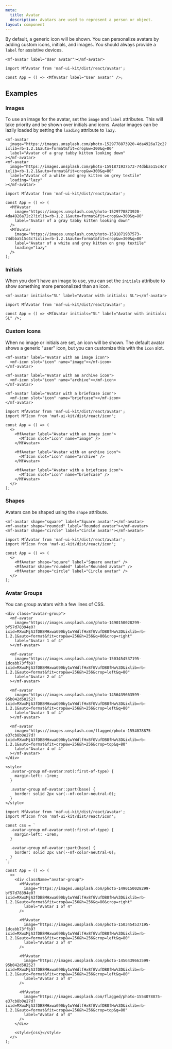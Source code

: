 ```yaml
---
meta:
  title: Avatar
  description: Avatars are used to represent a person or object.
layout: component
---
```


By default, a generic icon will be shown. You can personalize avatars by adding custom icons, initials, and images. You should always provide a `label` for assistive devices.

```html:preview
<mf-avatar label="User avatar"></mf-avatar>
```

```jsx:react
import MfAvatar from 'maf-ui-kit/dist/react/avatar';

const App = () => <MfAvatar label="User avatar" />;
```

## Examples

### Images

To use an image for the avatar, set the `image` and `label` attributes. This will take priority and be shown over initials and icons.
Avatar images can be lazily loaded by setting the `loading` attribute to `lazy`.

```html:preview
<mf-avatar
  image="https://images.unsplash.com/photo-1529778873920-4da4926a72c2?ixlib=rb-1.2.1&auto=format&fit=crop&w=300&q=80"
  label="Avatar of a gray tabby kitten looking down"
></mf-avatar>
<mf-avatar
  image="https://images.unsplash.com/photo-1591871937573-74dbba515c4c?ixlib=rb-1.2.1&auto=format&fit=crop&w=300&q=80"
  label="Avatar of a white and grey kitten on grey textile"
  loading="lazy"
></mf-avatar>
```

```jsx:react
import MfAvatar from 'maf-ui-kit/dist/react/avatar';

const App = () => (
  <MfAvatar
    image="https://images.unsplash.com/photo-1529778873920-4da4926a72c2?ixlib=rb-1.2.1&auto=format&fit=crop&w=300&q=80"
    label="Avatar of a gray tabby kitten looking down"
  />
  <MfAvatar
    image="https://images.unsplash.com/photo-1591871937573-74dbba515c4c?ixlib=rb-1.2.1&auto=format&fit=crop&w=300&q=80"
    label="Avatar of a white and grey kitten on grey textile"
    loading="lazy"
  />
);
```

### Initials

When you don't have an image to use, you can set the `initials` attribute to show something more personalized than an icon.

```html:preview
<mf-avatar initials="SL" label="Avatar with initials: SL"></mf-avatar>
```

```jsx:react
import MfAvatar from 'maf-ui-kit/dist/react/avatar';

const App = () => <MfAvatar initials="SL" label="Avatar with initials: SL" />;
```

### Custom Icons

When no image or initials are set, an icon will be shown. The default avatar shows a generic "user" icon, but you can customize this with the `icon` slot.

```html:preview
<mf-avatar label="Avatar with an image icon">
  <mf-icon slot="icon" name="image"></mf-icon>
</mf-avatar>

<mf-avatar label="Avatar with an archive icon">
  <mf-icon slot="icon" name="archive"></mf-icon>
</mf-avatar>

<mf-avatar label="Avatar with a briefcase icon">
  <mf-icon slot="icon" name="briefcase"></mf-icon>
</mf-avatar>
```

```jsx:react
import MfAvatar from 'maf-ui-kit/dist/react/avatar';
import MfIcon from 'maf-ui-kit/dist/react/icon';

const App = () => (
  <>
    <MfAvatar label="Avatar with an image icon">
      <MfIcon slot="icon" name="image" />
    </MfAvatar>

    <MfAvatar label="Avatar with an archive icon">
      <MfIcon slot="icon" name="archive" />
    </MfAvatar>

    <MfAvatar label="Avatar with a briefcase icon">
      <MfIcon slot="icon" name="briefcase" />
    </MfAvatar>
  </>
);
```

### Shapes

Avatars can be shaped using the `shape` attribute.

```html:preview
<mf-avatar shape="square" label="Square avatar"></mf-avatar>
<mf-avatar shape="rounded" label="Rounded avatar"></mf-avatar>
<mf-avatar shape="circle" label="Circle avatar"></mf-avatar>
```

```jsx:react
import MfAvatar from 'maf-ui-kit/dist/react/avatar';
import MfIcon from 'maf-ui-kit/dist/react/icon';

const App = () => (
  <>
    <MfAvatar shape="square" label="Square avatar" />
    <MfAvatar shape="rounded" label="Rounded avatar" />
    <MfAvatar shape="circle" label="Circle avatar" />
  </>
);
```

### Avatar Groups

You can group avatars with a few lines of CSS.

```html:preview
<div class="avatar-group">
  <mf-avatar
    image="https://images.unsplash.com/photo-1490150028299-bf57d78394e0?ixid=MXwxMjA3fDB8MHxwaG90by1wYWdlfHx8fGVufDB8fHw%3D&ixlib=rb-1.2.1&auto=format&fit=crop&w=256&h=256&q=80&crop=right"
    label="Avatar 1 of 4"
  ></mf-avatar>

  <mf-avatar
    image="https://images.unsplash.com/photo-1503454537195-1dcabb73ffb9?ixid=MXwxMjA3fDB8MHxwaG90by1wYWdlfHx8fGVufDB8fHw%3D&ixlib=rb-1.2.1&auto=format&fit=crop&w=256&h=256&crop=left&q=80"
    label="Avatar 2 of 4"
  ></mf-avatar>

  <mf-avatar
    image="https://images.unsplash.com/photo-1456439663599-95b042d50252?ixid=MXwxMjA3fDB8MHxwaG90by1wYWdlfHx8fGVufDB8fHw%3D&ixlib=rb-1.2.1&auto=format&fit=crop&w=256&h=256&crop=left&q=80"
    label="Avatar 3 of 4"
  ></mf-avatar>

  <mf-avatar
    image="https://images.unsplash.com/flagged/photo-1554078875-e37cb8b0e27d?ixid=MXwxMjA3fDB8MHxwaG90by1wYWdlfHx8fGVufDB8fHw%3D&ixlib=rb-1.2.1&auto=format&fit=crop&w=256&h=256&crop=top&q=80"
    label="Avatar 4 of 4"
  ></mf-avatar>
</div>

<style>
  .avatar-group mf-avatar:not(:first-of-type) {
    margin-left: -1rem;
  }

  .avatar-group mf-avatar::part(base) {
    border: solid 2px var(--mf-color-neutral-0);
  }
</style>
```

```jsx:react
import MfAvatar from 'maf-ui-kit/dist/react/avatar';
import MfIcon from 'maf-ui-kit/dist/react/icon';

const css = `
  .avatar-group mf-avatar:not(:first-of-type) {
    margin-left: -1rem;
  }

  .avatar-group mf-avatar::part(base) {
    border: solid 2px var(--mf-color-neutral-0);
  }
`;

const App = () => (
  <>
    <div className="avatar-group">
      <MfAvatar
        image="https://images.unsplash.com/photo-1490150028299-bf57d78394e0?ixid=MXwxMjA3fDB8MHxwaG90by1wYWdlfHx8fGVufDB8fHw%3D&ixlib=rb-1.2.1&auto=format&fit=crop&w=256&h=256&q=80&crop=right"
        label="Avatar 1 of 4"
      />

      <MfAvatar
        image="https://images.unsplash.com/photo-1503454537195-1dcabb73ffb9?ixid=MXwxMjA3fDB8MHxwaG90by1wYWdlfHx8fGVufDB8fHw%3D&ixlib=rb-1.2.1&auto=format&fit=crop&w=256&h=256&crop=left&q=80"
        label="Avatar 2 of 4"
      />

      <MfAvatar
        image="https://images.unsplash.com/photo-1456439663599-95b042d50252?ixid=MXwxMjA3fDB8MHxwaG90by1wYWdlfHx8fGVufDB8fHw%3D&ixlib=rb-1.2.1&auto=format&fit=crop&w=256&h=256&crop=left&q=80"
        label="Avatar 3 of 4"
      />

      <MfAvatar
        image="https://images.unsplash.com/flagged/photo-1554078875-e37cb8b0e27d?ixid=MXwxMjA3fDB8MHxwaG90by1wYWdlfHx8fGVufDB8fHw%3D&ixlib=rb-1.2.1&auto=format&fit=crop&w=256&h=256&crop=top&q=80"
        label="Avatar 4 of 4"
      />
    </div>

    <style>{css}</style>
  </>
);
```
